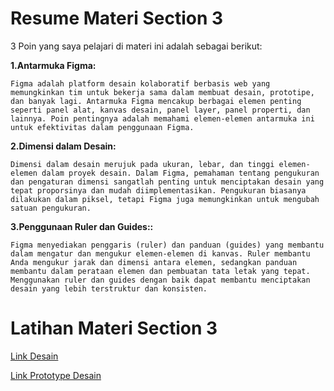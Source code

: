 
# Resume Materi Section 3

3 Poin yang saya pelajari di materi ini adalah sebagai berikut: 


**1.Antarmuka Figma:**

    Figma adalah platform desain kolaboratif berbasis web yang memungkinkan tim untuk bekerja sama dalam membuat desain, prototipe, dan banyak lagi. Antarmuka Figma mencakup berbagai elemen penting seperti panel alat, kanvas desain, panel layer, panel properti, dan lainnya. Poin pentingnya adalah memahami elemen-elemen antarmuka ini untuk efektivitas dalam penggunaan Figma.

**2.Dimensi dalam Desain:**

    Dimensi dalam desain merujuk pada ukuran, lebar, dan tinggi elemen-elemen dalam proyek desain. Dalam Figma, pemahaman tentang pengukuran dan pengaturan dimensi sangatlah penting untuk menciptakan desain yang tepat proporsinya dan mudah diimplementasikan. Pengukuran biasanya dilakukan dalam piksel, tetapi Figma juga memungkinkan untuk mengubah satuan pengukuran.


**3.Penggunaan Ruler dan Guides::**

    Figma menyediakan penggaris (ruler) dan panduan (guides) yang membantu dalam mengatur dan mengukur elemen-elemen di kanvas. Ruler membantu Anda mengukur jarak dan dimensi antara elemen, sedangkan panduan membantu dalam perataan elemen dan pembuatan tata letak yang tepat. Menggunakan ruler dan guides dengan baik dapat membantu menciptakan desain yang lebih terstruktur dan konsisten.

# Latihan Materi Section 3

[Link Desain](https://www.figma.com/file/ZlDkahEaAMONfFfiCjghwJ/Pilar-Kontinental-Web-Design?type=design&node-id=0%3A1&mode=design&t=AdzB671yvetkTvtE-1)

[Link Prototype Desain](https://www.figma.com/proto/ZlDkahEaAMONfFfiCjghwJ/Pilar-Kontinental-Web-Design?page-id=0%3A1&type=design&node-id=1-25&viewport=-359%2C327%2C0.27&t=orPAvmKYPfD63uAC-1&scaling=contain&mode=design)

